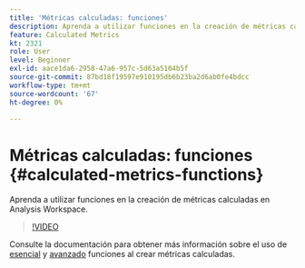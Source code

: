 ```yaml
---
title: 'Métricas calculadas: funciones'
description: Aprenda a utilizar funciones en la creación de métricas calculadas en Analysis Workspace.
feature: Calculated Metrics
kt: 2321
role: User
level: Beginner
exl-id: aace1da6-2958-47a6-957c-5d63a5104b5f
source-git-commit: 87bd18f19597e910195db6b23ba2d6ab0fe4bdcc
workflow-type: tm+mt
source-wordcount: '67'
ht-degree: 0%

---
```


# Métricas calculadas: funciones {#calculated-metrics-functions}

Aprenda a utilizar funciones en la creación de métricas calculadas en Analysis Workspace.

>[!VIDEO](https://video.tv.adobe.com/v/25408/?quality=12&learn=on)

Consulte la documentación para obtener más información sobre el uso de [esencial](https://experienceleague.adobe.com/docs/analytics/components/calculated-metrics/calcmetrics-reference/cm-functions.html) y [avanzado](https://experienceleague.adobe.com/docs/analytics/components/calculated-metrics/calcmetrics-reference/cm-adv-functions.html) funciones al crear métricas calculadas.
